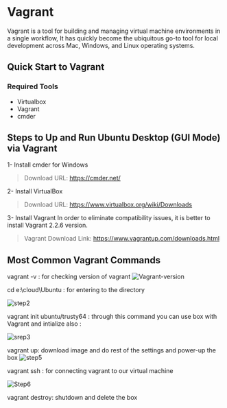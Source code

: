# Vagrant
Vagrant is a tool for building and managing virtual machine environments in a single workflow, It has quickly become the ubiquitous go-to tool for local development across Mac, Windows, and Linux operating systems.

## Quick Start to Vagrant 
### Required Tools
* Virtualbox
* Vagrant
* cmder

## Steps to Up and Run Ubuntu Desktop (GUI Mode) via Vagrant
 1- Install cmder for Windows
> Download URL: https://cmder.net/

2- Install VirtualBox
> Download URL: https://www.virtualbox.org/wiki/Downloads

3- Install Vagrant
In order to eliminate compatibility issues, it is better to install Vagrant 2.2.6 version.
> Vagrant Download Link: https://www.vagrantup.com/downloads.html

## Most Common Vagrant Commands
vagrant -v : for checking version of vagrant
![Vagrant-version](https://user-images.githubusercontent.com/49730521/75887797-584c2000-5e50-11ea-9345-fa41e136e269.PNG)

cd e:\cloud\Ubuntu : for entering to the directory

![step2](https://user-images.githubusercontent.com/49730521/75888494-78c8aa00-5e51-11ea-95ee-35a879c608ee.PNG)

vagrant init ubuntu/trusty64 : through this command you can use box with Vagrant and intialize also :

![srep3](https://user-images.githubusercontent.com/49730521/75888818-fbea0000-5e51-11ea-8bc8-e0d54ae4af88.PNG)

vagrant up: download image and do rest of the settings and power-up the box
![step5](https://user-images.githubusercontent.com/49730521/75889303-b548d580-5e52-11ea-86ce-16cc2e089909.PNG)


vagrant ssh : for connecting vagrant to our virtual machine 

![Step6](https://user-images.githubusercontent.com/49730521/75889640-3c964900-5e53-11ea-8635-01b1ced83ffe.PNG)


vagrant destroy:  shutdown and delete the box
